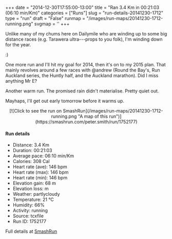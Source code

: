 +++
date = "2014-12-30T17:55:00-13:00"
title = "Ran 3.4 Km in 00:21:03 (06:10 min/Km)"
categories = ["Runs"]
slug = "run-details-20141230-1712"
type = "run"
draft = "False"
runmap = "/images/run-maps/20141230-1712-running.png"
svgmap = '<polyline points="4 48, 0 57, 3 59, 22 63, 53 72, 95 79, 100 64, 97 55, 92 42, 72 38, 67 36, 41 20, 33 29, 31 31, 22 46, 15 45, 8 59, 0 57, 6 46">'
+++

Unlike many of my chums here on Dailymile who are winding up to some big distance races (e.g. Tarawera ultra---props to you folk), I'm winding down for the year. 

:)

One more run and I'll hit my goal for 2014, then it's on to my 2015 plan. That mainly revolves around a few races with @andrew (Round the Bay's, Run Auckland series, the Huntly half, and the Auckland marathon). Did I miss anything Mr E?

Another warm run. The promised rain didn't materialise. Pretty quiet out. 

Mayhaps, I'll get out early tomorrow before it warms up. 



<!--more-->

<center>
[![Click to see the run on SmashRun](/images/run-maps/20141230-1712-running.png "A map of this run")](https://smashrun.com/peter.smith/run/1752177)
</center>

#### Run details

* Distance: 3.4 Km
* Duration: 00:21:03
* Average pace: 06:10 min/Km
* Calories: 308 Cal
* Heart rate (ave): 146 bpm
* Heart rate (max): 146 bpm
* Heart rate (min): 146 bpm
* Elevation gain: 68 m
* Elevation loss:  m
* Weather: partlycloudy
* Temperature: 21 &deg;C
* Humidity: 66%
* Activity: running
* Source: tcxfile
* Run ID: 1752177

Full details at [SmashRun](https://smashrun.com/peter.smith/run/1752177)